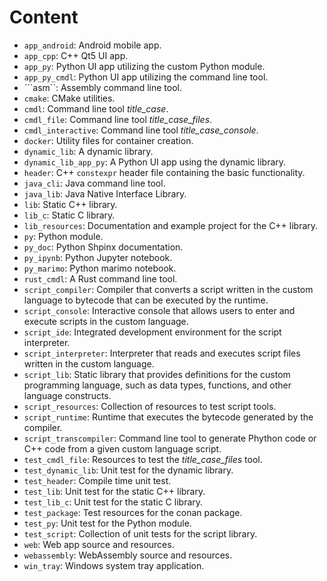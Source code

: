 # Content

- ```app_android```: Android mobile app.
- ```app_cpp```: C++ Qt5 UI app.
- ```app_py```: Python UI app utilizing the custom Python module.
- ```app_py_cmdl```: Python UI app utilizing the command line tool.
- ```asm``: Assembly command line tool.
- ```cmake```: CMake utilities.
- ```cmdl```: Command line tool *title_case*.
- ```cmdl_file```: Command line tool *title_case_files*.
- ```cmdl_interactive```: Command line tool *title_case_console*.
- ```docker```: Utility files for container creation.
- ```dynamic_lib```: A dynamic library. 
- ```dynamic_lib_app_py```: A Python UI app using the dynamic library.
- ```header```: C++ ```constexpr``` header file containing the basic functionality.
- ```java_cli```: Java command line tool.
- ```java_lib```: Java Native Interface Library.
- ```lib```: Static C++ library.
- ```lib_c```: Static C library.
- ```lib_resources```: Documentation and example project for the C++ library.
- ```py```: Python module.
- ```py_doc```: Python Shpinx documentation.
- ```py_ipynb```: Python Jupyter notebook.
- ```py_marimo```: Python marimo notebook.
- ```rust_cmdl```: A Rust command line tool.
- ```script_compiler```: Compiler that converts a script written in the custom language to bytecode that can be executed by the runtime.
- ```script_console```: Interactive console that allows users to enter and execute scripts in the custom language.
- ```script_ide```: Integrated development environment for the script interpreter.
- ```script_interpreter```: Interpreter that reads and executes script files written in the custom language.
- ```script_lib```: Static library that provides definitions for the custom programming language, such as data types, functions, and other language constructs.
- ```script_resources```: Collection of resources to test script tools.
- ```script_runtime```:  Runtime that executes the bytecode generated by the compiler.
- ```script_transcompiler```: Command line tool to generate Phython code or C++ code from a given custom language script.
- ```test_cmdl_file```: Resources to test the *title_case_files* tool.
- ```test_dynamic_lib```: Unit test for the dynamic library.
- ```test_header```: Compile time unit test.
- ```test_lib```: Unit test for the static C++ library.
- ```test_lib_c```: Unit test for the static C library.
- ```test_package```: Test resources for the conan package.
- ```test_py```: Unit test for the Python module.
- ```test_script```: Collection of unit tests for the script library.
- ```web```: Web app source and resources.
- ```webassembly```: WebAssembly source and resources.
- ```win_tray```: Windows system tray application.
